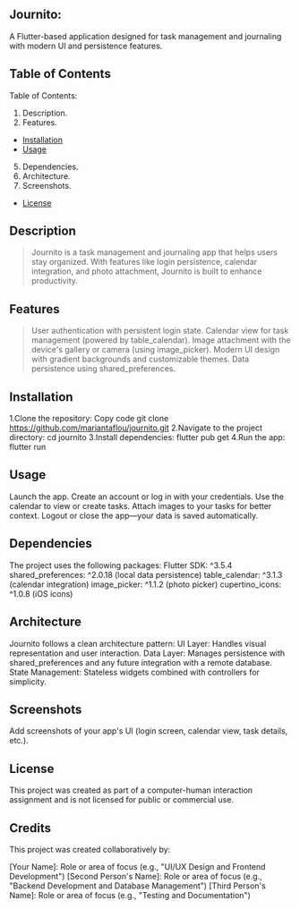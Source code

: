 ## Journito:
A Flutter-based application designed for task management and journaling
with modern UI and persistence features.


## Table of Contents
Table of Contents:
1. Description.
2. Features.
- [Installation](#installation)
- [Usage](#usage)
5. Dependencies.
6. Architecture.
7. Screenshots.
- [License](#license)


## Description
>Journito is a task management and journaling app that helps users stay
organized. With features like login persistence, calendar integration,
and photo attachment, Journito is built to enhance productivity.


## Features
>User authentication with persistent login state.
>Calendar view for task management (powered by table_calendar).
>Image attachment with the device's gallery or camera (using image_picker).
>Modern UI design with gradient backgrounds and customizable themes.
>Data persistence using shared_preferences.

## Installation
1.Clone the repository:
Copy code git clone https://github.com/mariantaflou/journito.git
2.Navigate to the project directory:
cd journito
3.Install dependencies:
flutter pub get
4.Run the app:
flutter run


## Usage
Launch the app.
Create an account or log in with your credentials.
Use the calendar to view or create tasks.
Attach images to your tasks for better context.
Logout or close the app—your data is saved automatically.



## Dependencies
The project uses the following packages:
Flutter SDK: ^3.5.4
shared_preferences: ^2.0.18 (local data persistence)
table_calendar: ^3.1.3 (calendar integration)
image_picker: ^1.1.2 (photo picker)
cupertino_icons: ^1.0.8 (iOS icons)



## Architecture
Journito follows a clean architecture pattern:
UI Layer: Handles visual representation and user interaction.
Data Layer: Manages persistence with shared_preferences and any future integration with a remote database.
State Management: Stateless widgets combined with controllers for simplicity.


## Screenshots
Add screenshots of your app's UI (login screen, calendar view, task details, etc.).


## License
This project was created as part of a computer-human interaction assignment and is not licensed for public or commercial use.

## Credits
This project was created collaboratively by:

[Your Name]: Role or area of focus (e.g., "UI/UX Design and Frontend Development")
[Second Person's Name]: Role or area of focus (e.g., "Backend Development and Database Management")
[Third Person's Name]: Role or area of focus (e.g., "Testing and Documentation")



